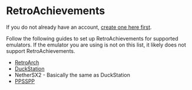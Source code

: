 # RetroAchievements

If you do not already have an account, [create one here first](https://retroachievements.org/).

Follow the following guides to set up RetroAchievements for supported emulators. If the emulator you are using is not on this list, it likely does not support RetroAchievements.

- [RetroArch](https://docs.libretro.com/guides/retroachievements/)
- [DuckStation](https://www.youtube.com/watch?v=3c75mWkd-eI)
- NetherSX2 - Basically the same as DuckStation
- [PPSSPP](https://www.ppsspp.org/docs/reference/retro-achievements/)